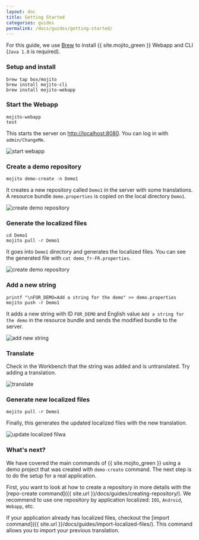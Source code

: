 ```yaml
---
layout: doc
title: Getting Started
categories: guides
permalink: /docs/guides/getting-started/
---
```


For this guide, we use [Brew](http://brew.sh/) to install {{ site.mojito_green }} Webapp and CLI (`Java 1.8` is required).

### Setup and install

    brew tap box/mojito
    brew install mojito-cli
    brew install mojito-webapp

### Start the Webapp

    mojito-webapp
    test
This starts the server on [http://localhost:8080](http://localhost:8080).  You can log in with `admin/ChangeMe`.

![start webapp](./images/start-webapp.gif)

### Create a demo repository

    mojito demo-create -n Demo1

It creates a new repository called `Demo1` in the server with some translations.  A resource bundle `demo.properties` is copied on the local directory `Demo1`.

![create demo repository](./images/create-demo.gif)

### Generate the localized files

    cd Demo1
    mojito pull -r Demo1

It goes into `Demo1` directory and generates the localized files. You can see the generated file with `cat demo_fr-FR.properties`.

![create demo repository](./images/generate-localized.gif)

### Add a new string

    printf "\nFOR_DEMO=Add a string for the demo" >> demo.properties
    mojito push -r Demo1

It adds a new string with ID `FOR_DEMO` and English value `Add a string for the demo` in the resource bundle and sends the modified bundle to the server.

![add new string](./images/add-string.gif)

### Translate

Check in the Workbench that the string was added and is untranslated. Try adding a translation.

![translate](./images/translate.gif)

### Generate new localized files

    mojito pull -r Demo1

Finally, this generates the updated localized files with the new translation.  

![update localized filwa](./images/update-localized.gif)

### What's next?

We have covered the main commands of {{ site.mojito_green }} using a demo project that was created with `demo-create` command.
The next step is to do the setup for a real application.

First, you want to look at how to create a repository in more details with the [repo-create command]({{ site.url }}/docs/guides/creating-repository/).
We recommend to use one repository by application localized: `IOS`, `Android`, `Webapp`, etc.

If your application already has localized files, checkout the [import command]({{ site.url }}/docs/guides/import-localized-files/).
This command allows you to import your previous translation.
